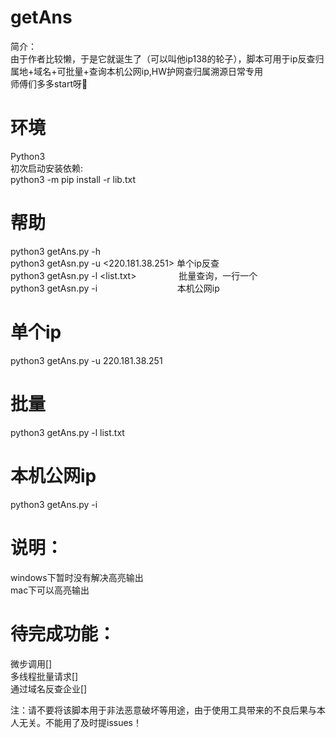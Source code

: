 # getAns
简介：<br>
由于作者比较懒，于是它就诞生了（可以叫他ip138的轮子），脚本可用于ip反查归属地+域名+可批量+查询本机公网ip,HW护网查归属溯源日常专用<br>
师傅们多多start呀🥳

# 环境
Python3<br>
初次启动安装依赖:<br>
python3 -m pip install -r lib.txt<br>

# 帮助<br>
python3 getAns.py -h <br>
python3 getAsn.py -u <220.181.38.251> 单个ip反查<br>
python3 getAsn.py -l <list.txt>&nbsp;&nbsp;&emsp;&emsp;&emsp;&emsp;&nbsp;批量查询，一行一个<br>
python3 getAsn.py -i&nbsp;&nbsp;&nbsp;&nbsp;&emsp;&emsp;&emsp;&emsp;&emsp;&emsp;&emsp;&emsp;本机公网ip<br>

# 单个ip<br>
python3 getAns.py -u 220.181.38.251 <br>

# 批量<br>
python3 getAns.py -l list.txt <br>

# 本机公网ip<br>
python3 getAns.py -i <br>

# 说明：
windows下暂时没有解决高亮输出<br>
mac下可以高亮输出<br>

# 待完成功能：
微步调用[]<br>
多线程批量请求[]<br>
通过域名反查企业[]<br>

注：请不要将该脚本用于非法恶意破坏等用途，由于使用工具带来的不良后果与本人无关。不能用了及时提issues！
